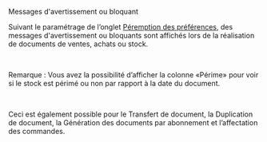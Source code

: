 







Messages d'avertissement ou bloquant



Suivant le paramétrage de l’onglet [Péremption 
 des préférences](../2-2/OngletNumerosLots.htm), des messages d'avertissement ou bloquants sont affichés 
 lors de la réalisation de documents de ventes, achats ou stock.


 


Remarque : Vous avez la possibilité d’afficher la colonne «Périme» pour 
 voir si le stock est périmé ou non par rapport à la date du document.


 


Ceci est également possible pour le Transfert de document, la Duplication 
 de document, la Génération des documents par abonnement et l’affectation 
 des commandes.


